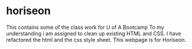 # horiseon
This contains some of the class work for U of A Bootcamp
To my understanding i am assigned to clean up existing HTML and CSS. 
I have refactored the html and the css style sheet.
This webpage is for Horiseon.
